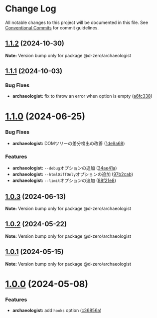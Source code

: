 # Change Log

All notable changes to this project will be documented in this file.
See [Conventional Commits](https://conventionalcommits.org) for commit guidelines.

## [1.1.2](https://github.com/d-zero-dev/tools/compare/@d-zero/archaeologist@1.1.1...@d-zero/archaeologist@1.1.2) (2024-10-30)

**Note:** Version bump only for package @d-zero/archaeologist

## [1.1.1](https://github.com/d-zero-dev/tools/compare/@d-zero/archaeologist@1.1.0...@d-zero/archaeologist@1.1.1) (2024-10-03)

### Bug Fixes

- **archaeologist:** fix to throw an error when option is empty ([a6fc338](https://github.com/d-zero-dev/tools/commit/a6fc33882401d6f0224e8fcc50e435da5adc6eb2))

# [1.1.0](https://github.com/d-zero-dev/tools/compare/@d-zero/archaeologist@1.0.3...@d-zero/archaeologist@1.1.0) (2024-06-25)

### Bug Fixes

- **archaeologist:** DOMツリーの差分検出の改善 ([1de9a68](https://github.com/d-zero-dev/tools/commit/1de9a6834108d6475ac53875d2a7966f0fa732f5))

### Features

- **archaeologist:** `--debug`オプションの追加 ([34ae41a](https://github.com/d-zero-dev/tools/commit/34ae41a57e7642b38aa423bf3d28dc3356aa9c69))
- **archaeologist:** `--htmlDiffOnly`オプションの追加 ([97b2cab](https://github.com/d-zero-dev/tools/commit/97b2cabb8959e979bb53846ce7944650ed9e8333))
- **archaeologist:** `--limit`オプションの追加 ([88f21e8](https://github.com/d-zero-dev/tools/commit/88f21e8d560e9846a0002f9bfb77029f57f118bf))

## [1.0.3](https://github.com/d-zero-dev/tools/compare/@d-zero/archaeologist@1.0.2...@d-zero/archaeologist@1.0.3) (2024-06-13)

**Note:** Version bump only for package @d-zero/archaeologist

## [1.0.2](https://github.com/d-zero-dev/tools/compare/@d-zero/archaeologist@1.0.1...@d-zero/archaeologist@1.0.2) (2024-05-22)

**Note:** Version bump only for package @d-zero/archaeologist

## [1.0.1](https://github.com/d-zero-dev/tools/compare/@d-zero/archaeologist@1.0.0...@d-zero/archaeologist@1.0.1) (2024-05-15)

**Note:** Version bump only for package @d-zero/archaeologist

# [1.0.0](https://github.com/d-zero-dev/tools/compare/@d-zero/archaeologist@1.0.0-alpha.3...@d-zero/archaeologist@1.0.0) (2024-05-08)

### Features

- **archaeologist:** add `hooks` option ([c36856a](https://github.com/d-zero-dev/tools/commit/c36856a77927da5f814644604b50b44bb742d4e4))
